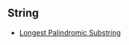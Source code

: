 
## String
  * [Longest Palindromic Substring](https://github.com/hoangtien2k3qx1/LeetCode-Solutions/blob/main/String/Longest_Palindromic_Substring.java)
